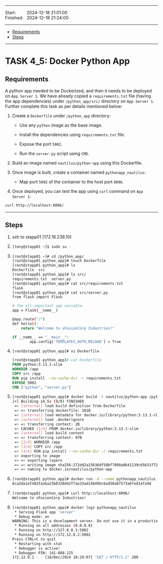 ------------------------------

Start: &nbsp;&nbsp;&nbsp;&nbsp;&nbsp;&nbsp;&nbsp;&nbsp;2024-12-18 21:01:00  
Finished: &nbsp;&nbsp;2024-12-18 21:24:00  

------------------------------

- [Requirements](#requirements)
- [Steps](#steps)

------------------------------

# TASK 4_5: Docker Python App

## Requirements

A python app needed to be Dockerized, and then it needs to be deployed on `App Server 1`. 
We have already copied a `requirements.txt` file (having the app dependencies) under `/python_app/src/` directory on `App Server 1`. 
Further complete this task as per details mentioned below:

1. Create a `Dockerfile` under `/python_app` directory:

   - Use any `python` image as the base image.  
     
   - Install the dependencies using `requirements.txt` file.  
     
   - Expose the port `5002`.  
     
   - Run the `server.py` script using `CMD`.  
     

2. Build an image named `nautilus/python-app` using this Dockerfile.


3. Once image is built, create a container named `pythonapp_nautilus`:

   - Map port `5002` of the container to the host port `8096`.

4. Once deployed, you can test the app using `curl` command on `App Server 1`:  
```bash
curl http://localhost:8096/
```

------------------------------

## Steps

1) ssh to stapp01 (172.16.238.10)

2) ```bash
   [tony@stapp01 ~]$ sudo su -
   ```
3) ```bash
   [root@stapp01 ~]# cd /python_app/
   [root@stapp01 python_app]# touch Dockerfile
   [root@stapp01 python_app]# ls
   Dockerfile  src
   [root@stapp01 python_app]# ls src/
   requirements.txt  server.py
   [root@stapp01 python_app]# cat src/requirements.txt 
   flask
   [root@stapp01 python_app]# cat src/server.py 
   from flask import Flask
   
   # the all-important app variable:
   app = Flask(__name__)
   
   @app.route("/")
   def hello():
       return "Welcome to xFusionCorp Industries!"
   
   if __name__ == "__main__":
           app.config['TEMPLATES_AUTO_RELOAD'] = True
   ```
4) ```bash
   [root@stapp01 python_app]# vi Dockerfile
   ```
   ```dockerfile
   [root@stapp01 python_app]# cat Dockerfile 
   FROM python:3.13.1-slim
   WORKDIR /app
   COPY src /app
   RUN pip install --no-cache-dir -r requirements.txt
   EXPOSE 5002
   CMD ["python", "server.py"]
   ```
5) ```bash
   [root@stapp01 python_app]# docker build -t nautilus/python-app /python_app
   [+] Building 14.5s (9/9) FINISHED                                                                           docker:default
    => [internal] load build definition from Dockerfile                                                                  0.0s
    => => transferring dockerfile: 181B                                                                                  0.0s
    => [internal] load metadata for docker.io/library/python:3.13.1-slim                                                 0.0s
    => [internal] load .dockerignore                                                                                     0.1s
    => => transferring context: 2B                                                                                       0.0s
    => CACHED [1/4] FROM docker.io/library/python:3.13.1-slim                                                            0.0s
    => [internal] load build context                                                                                     0.0s
    => => transferring context: 97B                                                                                      0.0s
    => [2/4] WORKDIR /app                                                                                                5.5s
    => [3/4] COPY src /app                                                                                               1.4s
    => [4/4] RUN pip install --no-cache-dir -r requirements.txt                                                          5.9s
    => exporting to image                                                                                                1.4s 
    => => exporting layers                                                                                               1.3s 
    => => writing image sha256:272dd2a23b36df50bf7008a0641139c65631f72b5c2c02e2b5a26e2f96a3c4d4                          0.0s 
    => => naming to docker.io/nautilus/python-app
   ```
6) ```bash
   [root@stapp01 python_app]# docker run -d --name pythonapp_nautilus -p 8096:5002 nautilus/python-app
   6ca2da1ef48251eba23b6338d42f7ae33ad14b49bc6ad58a87573a6fed1efa9d
   ```
7) ```bash
   [root@stapp01 python_app]# curl http://localhost:8096/
   Welcome to xFusionCorp Industries!
   ```
8) ```bash
   [root@stapp01 python_app]# docker logs pythonapp_nautilus
    * Serving Flask app 'server'
    * Debug mode: on
   WARNING: This is a development server. Do not use it in a production deployment. Use a production WSGI server instead.
    * Running on all addresses (0.0.0.0)
    * Running on http://127.0.0.1:5002
    * Running on http://172.12.0.2:5002
   Press CTRL+C to quit
    * Restarting with stat
    * Debugger is active!
    * Debugger PIN: 141-808-125
   172.12.0.1 - - [18/Dec/2024 18:29:07] "GET / HTTP/1.1" 200 -
   ```

